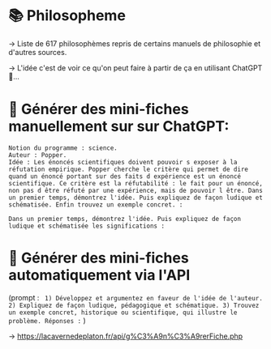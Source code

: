 # 📚 Philosopheme
→ Liste de 617 philosophèmes repris de certains manuels de philosophie et d'autres sources.

→ L'idée c'est de voir ce qu'on peut faire à partir de ça en utilisant ChatGPT 🤖...


# 🤖 Générer des mini-fiches manuellement sur sur ChatGPT:

```
Notion du programme : science. 
Auteur : Popper. 
Idée : Les énoncés scientifiques doivent pouvoir s exposer à la réfutation empirique. Popper cherche le critère qui permet de dire quand un énoncé portant sur des faits d expérience est un énoncé scientifique. Ce critère est la réfutabilité : le fait pour un énoncé, non pas d être réfuté par une expérience, mais de pouvoir l être. Dans un premier temps, démontrez l'idée. Puis expliquez de façon ludique et schématisée. Enfin trouvez un exemple concret. :

Dans un premier temps, démontrez l'idée. Puis expliquez de façon ludique et schématisée les significations :
```

# 📝 Générer des mini-fiches automatiquement via l'API
(prompt : ` 1) Développez et argumentez en faveur de l'idée de l'auteur. 2) Expliquez de façon ludique, pédagogique et schématique. 3) Trouvez un exemple concret, historique ou scientifique, qui illustre le problème. Réponses :` )

→ https://lacavernedeplaton.fr/api/g%C3%A9n%C3%A9rerFiche.php
